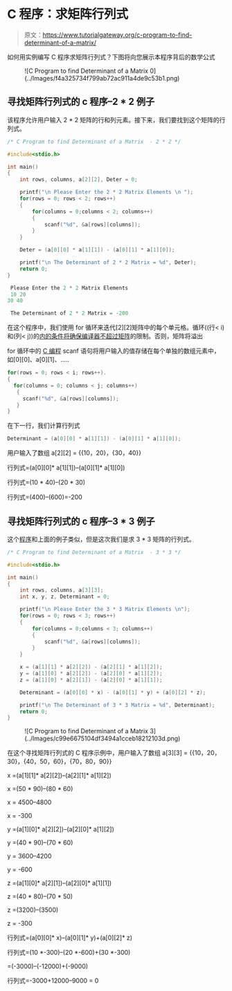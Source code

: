 # C 程序：求矩阵行列式

> 原文：<https://www.tutorialgateway.org/c-program-to-find-determinant-of-a-matrix/>

如何用实例编写 C 程序求矩阵行列式？下图将向您展示本程序背后的数学公式

<figure class="wp-block-image">![C Program to find Determinant of a Matrix 0](../Images/f4a325734f799ab72ac911a4de9c53b1.png)</figure>

## 寻找矩阵行列式的 c 程序–2 * 2 例子

该程序允许用户输入 2 * 2 矩阵的行和列元素。接下来，我们要找到这个矩阵的行列式。

```c
/* C Program to find Determinant of a Matrix  - 2 * 2 */

#include<stdio.h>

int main()
{
 	int rows, columns, a[2][2], Deter = 0;

 	printf("\n Please Enter the 2 * 2 Matrix Elements \n ");
 	for(rows = 0; rows < 2; rows++)
  	{
   		for(columns = 0;columns < 2; columns++)
    	{
      		scanf("%d", &a[rows][columns]);
    	}
  	}

	Deter = (a[0][0] * a[1][1]) - (a[0][1] * a[1][0]);

  	printf("\n The Determinant of 2 * 2 Matrix = %d", Deter);
 	return 0;
}
```

```c
 Please Enter the 2 * 2 Matrix Elements 
 10 20
30 40

 The Determinant of 2 * 2 Matrix = -200
```

在这个程序中，我们使用 for 循环来迭代[2][2]矩阵中的每个单元格。循环((行< i)和(列< j))的[内的条件将确保编译器不超过](https://www.tutorialgateway.org/for-loop-in-c-programming/)[矩阵](https://www.tutorialgateway.org/two-dimensional-array-in-c/)的限制。否则，矩阵将溢出

for 循环中的 [C 编程](https://www.tutorialgateway.org/c-programming/) scanf 语句将用户输入的值存储在每个单独的数组元素中，如[0][0]、a[0][1]、…..

```c
for(rows = 0; rows < i; rows++).
{
  for(columns = 0; columns < j; columns++)
   {
     scanf("%d", &a[rows][columns]);
   }
}
```

在下一行，我们计算行列式

```c
Determinant = (a[0][0] * a[1][1]) - (a[0][1] * a[1][0]);
```

用户输入了数组 a[2][2] = {{10，20}，{30，40}}

行列式=(a[0][0]* a[1][1])–(a[0][1]* a[1][0])

行列式=(10 * 40)–(20 * 30)

行列式=(400)–(600)=-200

## 寻找矩阵行列式的 c 程序–3 * 3 例子

这个[程序](https://www.tutorialgateway.org/c-programming-examples/)和上面的例子类似，但是这次我们是求 3 * 3 矩阵的行列式。

```c
/* C Program to find Determinant of a Matrix  - 3 * 3 */

#include<stdio.h>

int main()
{
 	int rows, columns, a[3][3];
	int x, y, z, Determinant = 0;

 	printf("\n Please Enter the 3 * 3 Matrix Elements \n");
 	for(rows = 0; rows < 3; rows++)
  	{
   		for(columns = 0;columns < 3; columns++)
    	{
      		scanf("%d", &a[rows][columns]);
    	}
  	}

    x = (a[1][1] * a[2][2]) - (a[2][1] * a[1][2]);
    y = (a[1][0] * a[2][2]) - (a[2][0] * a[1][2]);
    z = (a[1][0] * a[2][1]) - (a[2][0] * a[1][1]);

	Determinant = (a[0][0] * x) - (a[0][1] * y) + (a[0][2] * z);

  	printf("\n The Determinant of 3 * 3 Matrix = %d", Determinant);
 	return 0;
}
```

<figure class="wp-block-image">![C Program to find Determinant of a Matrix 3](../Images/c99e6675104df3494a1cceb18212103d.png)</figure>

在这个寻找矩阵行列式的 C 程序示例中，用户输入了数组 a[3][3] = {{10，20，30}，{40，50，60}，{70，80，90}}

x =(a[1][1]* a[2][2])–(a[2][1]* a[1][2])

x =(50 * 90)–(80 * 60)

x = 4500–4800

x = -300

y =(a[1][0]* a[2][2])–(a[2][0]* a[1][2])

y =(40 * 90)–(70 * 60)

y = 3600–4200

y = -600

z =(a[1][0]* a[2][1])–(a[2][0]* a[1][1])

z =(40 * 80)–(70 * 50)

z =(3200)–(3500)

z = -300

行列式=(a[0][0]* x)–(a[0][1]* y)+(a[0][2]* z)

行列式=(10 *-300)–(20 *-600)+(30 *-300)

=(-3000)–(-12000)+(-9000)

行列式=-3000+12000–9000 = 0